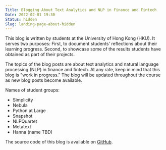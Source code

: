 ```yaml
---
Title: Blogging About Text Analytics and NLP in Finance and Fintech
Date: 2022-02-01 19:30
Status: hidden
Slug: landing-page-about-hidden
---
```


This blog is written by students at the University of Hong Kong
(HKU). It serves two purposes: First, to document students'
reflections about their learning progress. Second, to showcase some of
the results students have obtained as part of their projects.

The topics of the blog posts are about text analytics and natural
language processing (NLP) in finance and fintech. At any rate, keep in
mind that this blog is "work in progress." The blog will be updated
throughout the course as new blog posts become available.

Names of student groups:

  * Simplicity
  * Nebula
  * Python at Large
  * Snapshot
  * NLPQuartet
  * Metatext
  * Hanna (name TBD)

The source code of this blog is available on
[GitHub](https://github.com/buehlmaier/FINA4350-student-blog-2022-01).
